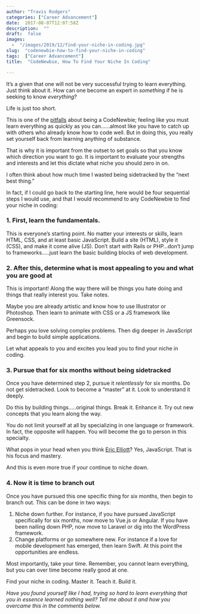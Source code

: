 ```yaml
---
author: "Travis Rodgers"
categories: ["Career Advancement"]
date:  2017-08-07T12:07:58Z
description:  ""
draft:  false
images: 
  -  "/images/2019/12/find-your-niche-in-coding.jpg"
slug:  "codenewbie-how-to-find-your-niche-in-coding"
tags:  ["Career Advancement"]
title:  "CodeNewbie, How To Find Your Niche In Coding"

---
```



<p>It&#8217;s a given that one will not be very successful trying to learn everything. Just think about it. How can one become an expert in <em>something</em> if he is seeking to know <em>everything</em>?</p>
<p>Life is just too short.</p>
<p>This is one of the <a href="/two-mistakes-hinder-learning-code" target="_blank" rel="noopener">pitfalls</a> about being a CodeNewbie; feeling like you must learn everything as quickly as you can&#8230;&#8230;almost like you have to catch up with others who already know how to code well. But in doing this, you really set yourself back from learning anything of substance.</p>
<p>That is why it is important from the outset to set goals so that you know which direction you want to go. It is important to evaluate your strengths and interests and let this dictate what niche you should zero in on.</p>
<p>I often think about how much time I wasted being sidetracked by the &#8220;next best thing.&#8221;</p>
<p>In fact, if I could go back to the starting line, here would be four sequential steps I would use, and that I would recommend to any CodeNewbie to find your niche in coding:</p>
<h3>1. First, learn the fundamentals.</h3>
<p>This is everyone&#8217;s starting point. No matter your interests or skills, learn HTML, CSS, and at least basic JavaScript. Build a site (HTML), style it (CSS), and make it come alive (JS). Don&#8217;t start with Rails or PHP&#8230;don&#8217;t jump to frameworks&#8230;..just learn the basic building blocks of web development.</p>
<h3>2. After this, determine what is most appealing to you and what you are good at</h3>
<p>This is important! Along the way there will be things you hate doing and things that really interest you. Take notes.</p>
<p>Maybe you are already artistic and know how to use Illustrator or Photoshop. Then learn to animate with CSS or a JS framework like Greensock.</p>
<p>Perhaps you love solving complex problems. Then dig deeper in JavaScript and begin to build simple applications.</p>
<p>Let what appeals to you and excites you lead you to find your niche in coding.</p>
<h3>3. Pursue that for six months without being sidetracked</h3>
<p>Once you have determined step 2, pursue it <em>relentlessly</em> for six months. Do not get sidetracked. Look to become a &#8220;master&#8221; at it. Look to understand it deeply.</p>
<p>Do this by building things&#8230;..original things. Break it. Enhance it. Try out new concepts that you learn along the way.</p>
<p>You do not limit yourself at all by specializing in one language or framework. In fact, the opposite will happen. You will become the go to person in this specialty.</p>
<p>What pops in your head when you think <a href="https://ericelliottjs.com/" target="_blank" rel="noopener">Eric Elliott</a>? Yes, JavaScript. That is his focus and mastery.</p>
<p>And this is even more true if your continue to niche down.</p>
<h3>4. Now it is time to branch out</h3>
<p>Once you have pursued this one specific thing for six months, then begin to branch out. This can be done in two ways:</p>
<ol>
<li>Niche down further. For instance, if you have pursued JavaScript specifically for six months, now move to Vue.js or Angular. If you have been nailing down PHP, now move to Laravel or dig into the WordPress framework.</li>
<li>Change platforms or go somewhere new. For instance if a love for mobile development has emerged, then learn Swift. At this point the opportunities are endless.</li>
</ol>
<p>Most importantly, take your time. Remember, you cannot learn everything, but you can over time become really good at one.</p>
<p>Find your niche in coding. Master it. Teach it. Build it.</p>
<p><i>Have you found yourself like I had, trying so hard to learn everything that you in essence learned nothing well? Tell me about it and how you overcame this in the comments below. </i></p>



